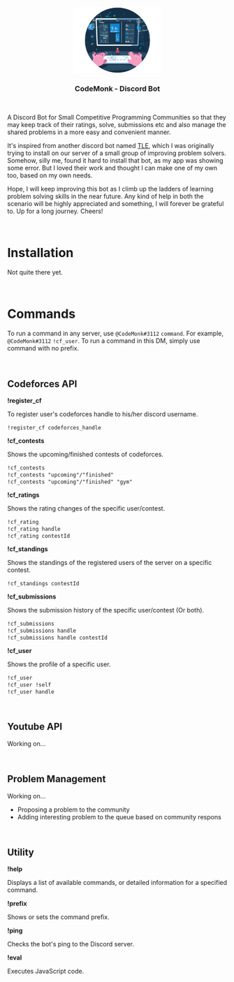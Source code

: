 <br />
<p align="center">
    <img src="assets/logo.png" alt="Logo" width="200" height="auto">
</p>
<h3 align="center">CodeMonk - Discord Bot</h3>
<br />

<bold>A Discord Bot for Small Competitive Programming Communities</bold> so that they may keep track of their ratings, solve, submissions etc and also manage the shared problems in a more easy and convenient manner.

It's inspired from another discord bot named [TLE](https://github.com/cheran-senthil/TLE), which I was originally trying to install on our server of a small group of improving problem solvers. Somehow, silly me, found it hard to install that bot, as my app was showing some error. But I loved their work and thought I can make one of my own too, based on my own needs.

Hope, I will keep improving this bot as I climb up the ladders of learning problem solving skills in the near future. Any kind of help in both the scenario will be highly appreciated and something, I will forever be grateful to. Up for a long journey. Cheers!

<br>

# Installation

Not quite there yet.

<br>

# Commands

To run a command in any server, use ```@CodeMonk#3112``` ```command```. For example, ```@CodeMonk#3112``` ```!cf_user```.
To run a command in this DM, simply use command with no prefix.

<br>

## Codeforces API


**!register_cf** 

To register user's codeforces handle to his/her discord username.
```
!register_cf codeforces_handle
```

**!cf_contests**  

Shows the upcoming/finished contests of codeforces.

```
!cf_contests
!cf_contests "upcoming"/"finished"
!cf_contests "upcoming"/"finished" "gym"
```

**!cf_ratings** 

Shows the rating changes of the specific user/contest.
```
!cf_rating
!cf_rating handle
!cf_rating contestId
```

**!cf_standings**

Shows the standings of the registered users of the server on a specific contest.

```
!cf_standings contestId
```

**!cf_submissions**

Shows the submission history of the specific user/contest (Or both).

```
!cf_submissions
!cf_submissions handle
!cf_submissions handle contestId
```

**!cf_user** 

Shows the profile of a specific user.
```
!cf_user
!cf_user !self
!cf_user handle
```

<br>

## Youtube API

Working on...

<br>

## Problem Management

Working on...

- Proposing a problem to the community
- Adding interesting problem to the queue based on community respons

<br>

## Utility

**!help** 

Displays a list of available commands, or detailed information for a specified command.

**!prefix** 

Shows or sets the command prefix.

**!ping** 

Checks the bot's ping to the Discord server.

**!eval** 

Executes JavaScript code.